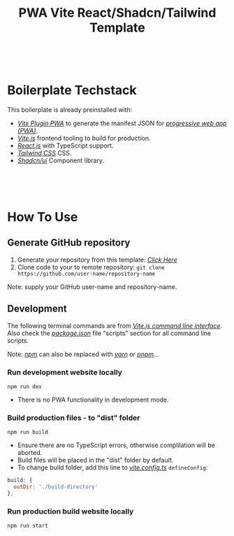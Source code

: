 <h1 align="center">
PWA Vite React/Shadcn/Tailwind Template
</h1>

<div>&nbsp</div><div>&nbsp</div><div>&nbsp</div>

# Boilerplate Techstack

This boilerplate is already preinstalled with:

- _[Vite Plugin PWA](https://vite-plugin-pwa.netlify.app/)_ to generate the manifest JSON for _[progressive web app (PWA)](https://developer.mozilla.org/en-US/docs/Web/Progressive_web_apps)_.
- _[Vite.js](https://vitejs.dev/)_ frontend tooling to build for production.
- _[React.js](https://reactjs.org/)_ with TypeScript support.
- _[Tailwind CSS](https://tailwindcss.com/docs/installation/using-vite)_ CSS.
- _[Shadcn/ui](https://ui.shadcn.com/docs/installation/vite)_ Component library.

<div>&nbsp</div><div>&nbsp</div><div>&nbsp</div>

# How To Use

## Generate GitHub repository

1. Generate your repository from this template: _[Click Here](https://github.com/void314/react-pwa-template/generate)_
2. Clone code to your to remote repository: `git clone https://github.com/user-name/repository-name`

Note: supply your GitHub user-name and repository-name.

## Development

The following terminal commands are from _[Vite.js command line interface](https://vitejs.dev/guide/#command-line-interface)_. 
Also check the _[package.json](https://github.com/void314/react-pwa-template/blob/main/package.json)_ file "scripts" section for all command line scripts.

Note: _[npm](https://www.npmjs.com/)_ can also be replaced with _[yarn](https://yarnpkg.com/)_ or _[pnpm](https://pnpm.io/)_...

### Run development website locally

```
npm run dev
```

- There is no PWA functionality in development mode.

### Build production files - to "dist" folder

```
npm run build
```

- Ensure there are no TypeScript errors, otherwise complilation will be aborted.
- Build files will be placed in the "dist" folder by default.
- To change build folder, add this line to _[vite.config.ts](https://github.com/void314/react-pwa-template/blob/main/vite.config.ts)_ `defineConfig`:

```javascript
build: {
  outDir: './build-directory'
},
```

### Run production build website locally

```
npm run start
```
